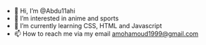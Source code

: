 - 👋 Hi, I’m @Abdu11ahi
- 👀 I’m interested in anime and sports
- 🌱 I’m currently learning CSS, HTML and Javascript
- 📫 How to reach me via my email amohamoud1999@gmail.com

<!---
Abdu11ahi/Abdu11ahi is a ✨ special ✨ repository because its `README.md` (this file) appears on your GitHub profile.
You can click the Preview link to take a look at your changes.
--->
